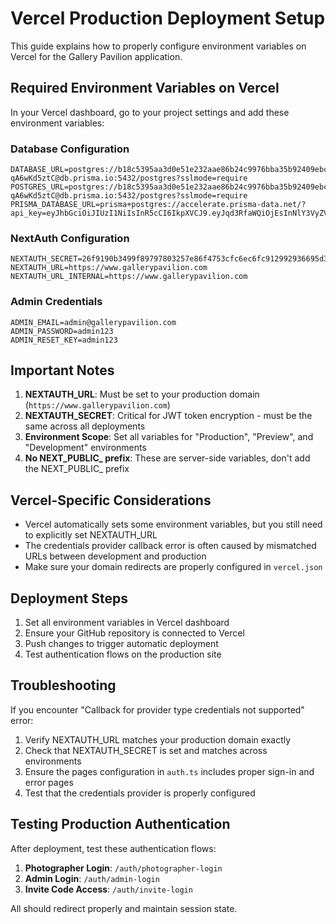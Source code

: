 # Vercel Production Deployment Setup

This guide explains how to properly configure environment variables on Vercel for the Gallery Pavilion application.

## Required Environment Variables on Vercel

In your Vercel dashboard, go to your project settings and add these environment variables:

### Database Configuration
```
DATABASE_URL=postgres://b18c5395aa3d0e51e232aae86b24c9976bba35b92409ebc8e6dedb76ba7bb446:sk_TkoOAoJkvi-qA6wKd5ztC@db.prisma.io:5432/postgres?sslmode=require
POSTGRES_URL=postgres://b18c5395aa3d0e51e232aae86b24c9976bba35b92409ebc8e6dedb76ba7bb446:sk_TkoOAoJkvi-qA6wKd5ztC@db.prisma.io:5432/postgres?sslmode=require
PRISMA_DATABASE_URL=prisma+postgres://accelerate.prisma-data.net/?api_key=eyJhbGciOiJIUzI1NiIsInR5cCI6IkpXVCJ9.eyJqd3RfaWQiOjEsInNlY3VyZV9rZXkiOiJza19Ua29PQW9Ka3ZpLXFBNndLZDV6dEMiLCJhcGlfa2V5IjoiMDFLNEE0MzhLS0hWR1AyN1haMFhNNDJEMjIiLCJ0ZW5hbnRfaWQiOiJiMThjNTM5NWFhM2QwZTUxZTIzMmFhZTg2YjI0Yzk5NzZiYmEzNWI5MjQwOWViYzhlNmRlZGI3NmJhN2JiNDQ2IiwiaW50ZXJuYWxfc2VjcmV0IjoiODZhMTUyNWEtZmQxNy00YzVkLWFjNmMtMTJmYmVkZDQ3ZWE0In0.kf7UFt3BAkX0kz23bkBNnGDBGlkNZkzubysr_uTViQg
```

### NextAuth Configuration
```
NEXTAUTH_SECRET=26f9190b3499f89797803257e86f4753cfc6ec6fc912992936695d38098d9089
NEXTAUTH_URL=https://www.gallerypavilion.com
NEXTAUTH_URL_INTERNAL=https://www.gallerypavilion.com
```

### Admin Credentials
```
ADMIN_EMAIL=admin@gallerypavilion.com
ADMIN_PASSWORD=admin123
ADMIN_RESET_KEY=admin123
```

## Important Notes

1. **NEXTAUTH_URL**: Must be set to your production domain (`https://www.gallerypavilion.com`)
2. **NEXTAUTH_SECRET**: Critical for JWT token encryption - must be the same across all deployments
3. **Environment Scope**: Set all variables for "Production", "Preview", and "Development" environments
4. **No NEXT_PUBLIC_ prefix**: These are server-side variables, don't add the NEXT_PUBLIC_ prefix

## Vercel-Specific Considerations

- Vercel automatically sets some environment variables, but you still need to explicitly set NEXTAUTH_URL
- The credentials provider callback error is often caused by mismatched URLs between development and production
- Make sure your domain redirects are properly configured in `vercel.json`

## Deployment Steps

1. Set all environment variables in Vercel dashboard
2. Ensure your GitHub repository is connected to Vercel
3. Push changes to trigger automatic deployment
4. Test authentication flows on the production site

## Troubleshooting

If you encounter "Callback for provider type credentials not supported" error:

1. Verify NEXTAUTH_URL matches your production domain exactly
2. Check that NEXTAUTH_SECRET is set and matches across environments
3. Ensure the pages configuration in `auth.ts` includes proper sign-in and error pages
4. Test that the credentials provider is properly configured

## Testing Production Authentication

After deployment, test these authentication flows:

1. **Photographer Login**: `/auth/photographer-login`
2. **Admin Login**: `/auth/admin-login`
3. **Invite Code Access**: `/auth/invite-login`

All should redirect properly and maintain session state.